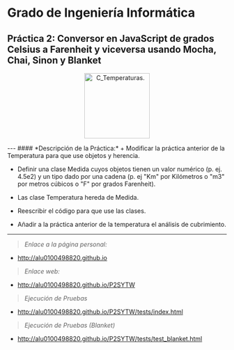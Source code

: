 # Grado de Ingeniería Informática

## Práctica 2: Conversor en JavaScript de grados Celsius a Farenheit y viceversa usando Mocha, Chai, Sinon y Blanket

<p align="Center">
  <img src="https://lh3.ggpht.com/Vn9sIUPcCVihrxMATWR_MjCIFuc5quCw-R3UN8Rmoze7rgaBhHdmF2RqjX3x28EJoQ=w300" title="C_Temperaturas." width="150" height="150">
</p>
---
#### *Descripción de la Práctica:*
  + Modificar la práctica anterior de la Temperatura para que use objetos y herencia.

  + Definir una clase Medida cuyos objetos tienen un valor numérico (p. ej. 4.5e2) y un tipo dado por una cadena (p. ej "Km" por Kilómetros o "m3" por metros cúbicos o "F" por grados Farenheit).

  + Las clase Temperatura hereda de Medida.

  + Reescribir el código para que use las clases.

  + Añadir a la práctica anterior de la temperatura el análisis de cubrimiento.

---
> *Enlace a la página personal:*

  * http://alu0100498820.github.io



> *Enlace web:*

  * http://alu0100498820.github.io/P2SYTW



> *Ejecución de Pruebas*

  * http://alu0100498820.github.io/P2SYTW/tests/index.html



> *Ejecución de Pruebas (Blanket)*

  * http://alu0100498820.github.io/P2SYTW/tests/test_blanket.html
